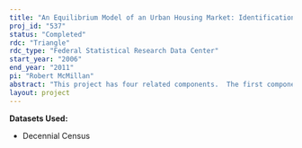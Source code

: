 ```yaml
---
title: "An Equilibrium Model of an Urban Housing Market: Identification, Simulation and Housing Dynamics"
proj_id: "537"
status: "Completed"
rdc: "Triangle"
rdc_type: "Federal Statistical Research Data Center"
start_year: "2006"
end_year: "2011"
pi: "Robert McMillan"
abstract: "This project has four related components.  The first component continues research begun under our previous project at the Berkeley Research Data Center. At the heart of that project was the development of a general equilibrium model of an urban housing market, using an extensive dataset built around restricted-access decennial census data for 1990. In developing this framework further, we will focus on two areas—the identification of key parameters of the model using a boundary fixed effects approach and carrying out informative counterfactual simulations using the equilibrium model in conjunction with our parameter estimates.  The second component uses two waves of decennial census data, for 1990 and 2000, to study the effects of California’s Class Size Reduction Act on local housing markets. Our goal is to measure the size of the induced effects of the reform on household sorting across schools and neighborhoods before estimating the effects of such changes on school and student performance. The third component will make use of the rich cross-sectional data for 2000 to develop and estimate a matching model that describes how workers are matched to firms in equilibrium. And the fourth component will take advantage of the two waves of decennial census data for California (used in the second component of our proposed research) to estimate a dynamic housing market model."
layout: project
---
```


**Datasets Used:**

  - Decennial Census 

